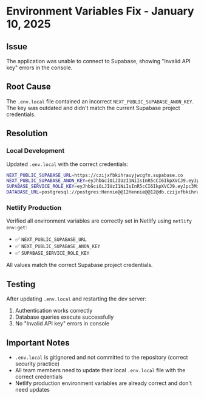 # Environment Variables Fix - January 10, 2025

## Issue
The application was unable to connect to Supabase, showing "Invalid API key" errors in the console.

## Root Cause
The `.env.local` file contained an incorrect `NEXT_PUBLIC_SUPABASE_ANON_KEY`. The key was outdated and didn't match the current Supabase project credentials.

## Resolution

### Local Development
Updated `.env.local` with the correct credentials:

```bash
NEXT_PUBLIC_SUPABASE_URL=https://czijxfbkihrauyjwcgfn.supabase.co
NEXT_PUBLIC_SUPABASE_ANON_KEY=eyJhbGciOiJIUzI1NiIsInR5cCI6IkpXVCJ9.eyJpc3MiOiJzdXBhYmFzZSIsInJlZiI6ImN6aWp4ZmJraWhyYXV5andjZ2ZuIiwicm9sZSI6ImFub24iLCJpYXQiOjE3NTIxNzU5ODMsImV4cCI6MjA2Nzc1MTk4M30.0MYAeaLn3L1LYiGNrsWPIvuZUVq-z7MUvaigybzCnQ0
SUPABASE_SERVICE_ROLE_KEY=eyJhbGciOiJIUzI1NiIsInR5cCI6IkpXVCJ9.eyJpc3MiOiJzdXBhYmFzZSIsInJlZiI6ImN6aWp4ZmJraWhyYXV5andjZ2ZuIiwicm9sZSI6InNlcnZpY2Vfcm9sZSIsImlhdCI6MTc1MjE3NTk4MywiZXhwIjoyMDY3NzUxOTgzfQ._JnBgXZLk23daPdnCUksfvooIJk2r9mEyclO8MnvfQ8
DATABASE_URL=postgresql://postgres:Hennie@@12Hennie@@12@db.czijxfbkihrauyjwcgfn.supabase.co:5432/postgres
```

### Netlify Production
Verified all environment variables are correctly set in Netlify using `netlify env:get`:

- ✅ `NEXT_PUBLIC_SUPABASE_URL`
- ✅ `NEXT_PUBLIC_SUPABASE_ANON_KEY`
- ✅ `SUPABASE_SERVICE_ROLE_KEY`

All values match the correct Supabase project credentials.

## Testing
After updating `.env.local` and restarting the dev server:
1. Authentication works correctly
2. Database queries execute successfully
3. No "Invalid API key" errors in console

## Important Notes
- `.env.local` is gitignored and not committed to the repository (correct security practice)
- All team members need to update their local `.env.local` file with the correct credentials
- Netlify production environment variables are already correct and don't need updates
